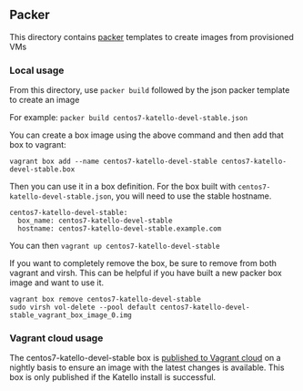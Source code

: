 ## Packer

This directory contains [packer](https://www.packer.io/) templates to create images from provisioned VMs

### Local usage

From this directory, use `packer build` followed by the json packer template to create an image

For example: `packer build centos7-katello-devel-stable.json`

You can create a box image using the above command and then add that box to vagrant:

```
vagrant box add --name centos7-katello-devel-stable centos7-katello-devel-stable.box
```

Then you can use it in a box definition. For the box built with `centos7-katello-devel-stable.json`, you will need to use the stable hostname.

```
centos7-katello-devel-stable:
  box_name: centos7-katello-devel-stable
  hostname: centos7-katello-devel-stable.example.com
```

You can then `vagrant up centos7-katello-devel-stable`


If you want to completely remove the box, be sure to remove from both vagrant and virsh. This can be helpful if you have built a new packer box image and want to use it.

```
vagrant box remove centos7-katello-devel-stable
sudo virsh vol-delete --pool default centos7-katello-devel-stable_vagrant_box_image_0.img
```


### Vagrant cloud usage

The centos7-katello-devel-stable box is [published to Vagrant cloud](https://app.vagrantup.com/katello/boxes/katello-devel) on a nightly basis to ensure an image with the latest changes is available. This box is only published if the Katello install is successful.

